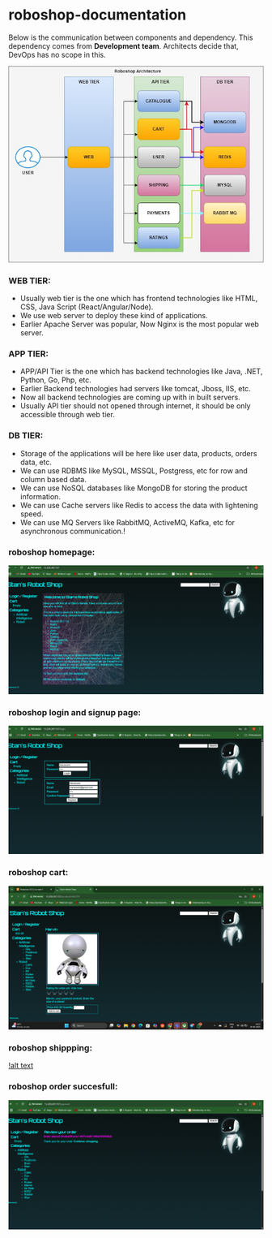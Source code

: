 # roboshop-documentation

Below is the communication between components and dependency. This dependency comes from **Development team**. Architects decide that, DevOps has no scope in this.

![alt text](roboshop.jpg)

### WEB TIER:
* Usually web tier is the one which has frontend technologies like HTML, CSS, Java Script (React/Angular/Node).
* We use web server to deploy these kind of applications.
* Earlier Apache Server was popular, Now Nginx is the most popular web server.

### APP TIER:
* APP/API Tier is the one which has backend technologies like Java, .NET, Python, Go, Php, etc.
* Earlier Backend technologies had servers like tomcat, Jboss, IIS, etc.
* Now all backend technologies are coming up with in built servers.
* Usually API tier should not opened through internet, it should be only accessible through web tier.

### DB TIER:
* Storage of the applications will be here like user data, products, orders data, etc.
* We can use RDBMS like MySQL, MSSQL, Postgress, etc for row and column based data.
* We can use NoSQL databases like MongoDB for storing the product information.
* We can use Cache servers like Redis to access the data with lightening speed.
* We can use MQ Servers like RabbitMQ, ActiveMQ, Kafka, etc for asynchronous communication.!
### roboshop homepage:
![alt text](<Screenshot 2025-06-24 141957.png>)
### roboshop login and signup page:
![alt text](<Screenshot 2025-06-24 142120.png>)
### roboshop cart:
![alt text](<Screenshot 2025-06-24 142354.png>)
### roboshop shippping:
[!alt text](<Screenshot 2025-06-24 142505.png>)
### roboshop order succesfull:
![alt text](<Screenshot 2025-06-24 142537.png>)